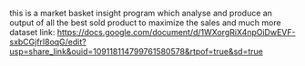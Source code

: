 this is a market basket insight program which analyse and produce an output of all the best sold product to maximize the sales and much more
dataset link:
https://docs.google.com/document/d/1WXorgRiX4npOiDwEVF-sxbCGjfrl8oqG/edit?usp=share_link&ouid=109118114799761580578&rtpof=true&sd=true

